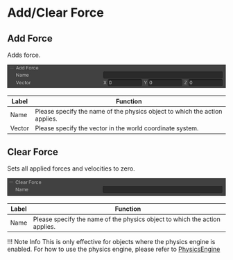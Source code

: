 # Add/Clear Force

## Add Force
Adds force.

![PhysicsClearAddForce](img/AddForce.en.jpg)

|  Label |  Function  |
| ----   | ---- |
| Name | Please specify the name of the physics object to which the action applies. |
| Vector | Please specify the vector in the world coordinate system. |

## Clear Force
Sets all applied forces and velocities to zero.

![PhysicsClearAddForce](img/ClearForce.en.jpg)

|  Label |  Function  |
| ----   | ---- |
| Name | Please specify the name of the physics object to which the action applies. |

!!! Note Info
    This is only effective for objects where the physics engine is enabled.
    For how to use the physics engine, please refer to [PhysicsEngine](../../WorldMakingGuide/PhysicsEngine.md)
